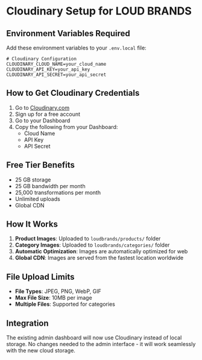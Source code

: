 # Cloudinary Setup for LOUD BRANDS

## Environment Variables Required

Add these environment variables to your `.env.local` file:

```env
# Cloudinary Configuration
CLOUDINARY_CLOUD_NAME=your_cloud_name
CLOUDINARY_API_KEY=your_api_key
CLOUDINARY_API_SECRET=your_api_secret
```

## How to Get Cloudinary Credentials

1. Go to [Cloudinary.com](https://cloudinary.com)
2. Sign up for a free account
3. Go to your Dashboard
4. Copy the following from your Dashboard:
   - Cloud Name
   - API Key
   - API Secret

## Free Tier Benefits

- 25 GB storage
- 25 GB bandwidth per month
- 25,000 transformations per month
- Unlimited uploads
- Global CDN

## How It Works

1. **Product Images**: Uploaded to `loudbrands/products/` folder
2. **Category Images**: Uploaded to `loudbrands/categories/` folder
3. **Automatic Optimization**: Images are automatically optimized for web
4. **Global CDN**: Images are served from the fastest location worldwide

## File Upload Limits

- **File Types**: JPEG, PNG, WebP, GIF
- **Max File Size**: 10MB per image
- **Multiple Files**: Supported for categories

## Integration

The existing admin dashboard will now use Cloudinary instead of local storage. No changes needed to the admin interface - it will work seamlessly with the new cloud storage.
